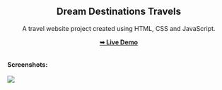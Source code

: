 <h2 align="center">Dream Destinations Travels</h2>
<div align="center">
<p>A travel website project created using HTML, CSS and JavaScript.</p>
<a href="https://mohdrahil101.github.io/firstflight-travels/" target="_blank"><strong>➥ Live Demo</strong></a>
</div> <br/><br/>
<b>Screenshots:</b> <br/><br/>
<img src="C:\Users\AKASH\OneDrive\Desktop\Tour-and-Travel Web\readme images\ce464c7a143a3a2406935d18753eed73.jpg"></img>


